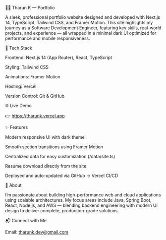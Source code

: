 🧑‍💻 Tharun K — Portfolio

A sleek, professional portfolio website designed and developed with Next.js 14, TypeScript, Tailwind CSS, and Framer Motion.
This site highlights my journey as a Software Development Engineer, featuring key skills, real-world projects, and experience — all wrapped in a minimal dark UI optimized for performance and mobile responsiveness.

🚀 Tech Stack

Frontend: Next.js 14 (App Router), React, TypeScript

Styling: Tailwind CSS

Animations: Framer Motion

Hosting: Vercel

Version Control: Git & GitHub

🌐 Live Demo

👉 https://tharunk.vercel.app

✨ Features

Modern responsive UI with dark theme

Smooth section transitions using Framer Motion

Centralized data for easy customization (/data/site.ts)

Resume download directly from the site

Deployed and auto-updated via GitHub → Vercel CI/CD

🧠 About

I’m passionate about building high-performance web and cloud applications using scalable architectures.
My focus areas include Java, Spring Boot, React, Node.js, and AWS — blending backend engineering with modern UI design to deliver complete, production-grade solutions.

📬 Connect with Me

Email: tharunk.dev@gmail.com
